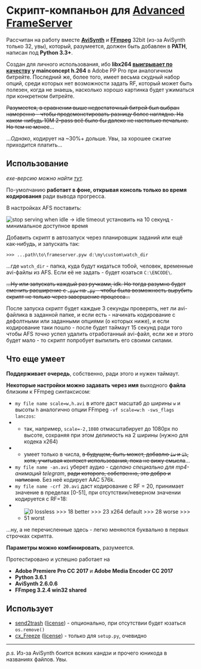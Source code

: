 # Скрипт-компаньон для [Advanced FrameServer](http://advancedfs.sourceforge.net/)
Рассчитан на работу вместе __[AviSynth](http://avisynth.nl/index.php/Main_Page)__ и __[FFmpeg](http://ffmpeg.zeranoe.com/builds/)__ 32bit (из-за AviSynth только 32, увы), который, разумеется, должен быть добавлен в __PATH__, написан под __Python 3.3+__.

Создан для личного использования, ибо __libx264 [выигрывает по качеству](https://imgur.com/a/uLmJW) у mainconcept h.264__ в Adobe PP Pro при аналогичном битрейте. Последний же, более того, имеет весьма скудный набор опций, среди которых нет возможности задать RF, который может быть полезен, когда не знаешь, насколько хорошо картинка будет ужиматься при конкретном битрейте.

~~Разумеется, в сравнении выше недостаточный битрей был выбран намеренно - чтобы продемонстировать разницу более наглядно. 
На каком-нибудь 10М 2-pass всё было бы далеко не настолько печально. Но тем не менее~~...

..._Однако_, кодирует на ~30%+ дольше. Увы, за хорошее сжатие приходится платить...

## Использование
_exe-версию можно найти [тут](https://github.com/MahouShoujoMivutilde/AFS-companion/releases)._

По-умолчанию __работает в фоне, открывая консоль только во время кодирования__ ради вывода прогресса.

В настройках AFS поставить: 

![stop serving when idle → idle timeout установить на 10 секунд - минимальное доступное время](https://i.imgur.com/J5eNY6F.png)

Добавить скрипт в автозапуск через планировщик заданий или ещё как-нибудь, и запускать так:
```
>>> ...path\to\frameserver.pyw d:\my\custom\watch_dir
```
...где `watch_dir` - папка, куда будут кидаться тобой, человек, временные avi-файлы из AFS. Если её не задать - будет юзаться `C:\ENCODE\`.

~~...Ну или запускать каждый раз ручками, idk. Но тогда разумно будет сменить расширение с `.pyw` на `.py` - чтобы была возможность вырубить скрипт не только через завершение процесса...~~

После запуска скрипт будет каждые 3 секунды проверять, нет ли avi-файлика в заданной папке, и если есть - начинать кодирование с дефолтными или заданными опциями (о которых ниже), и если кодирование таки пошло - после будет таймаут 15 секунд ради того чтобы AFS _точно_ успел удалить отработанный avi-файл, если же и этого будет мало - то скрипт попробует выпилить его своими силами.

## Что еще умеет
__Поддерживает очередь__, собственно, ради этого и нужен таймаут.

__Некоторые настройки можно задавать через имя__ выходного __файла__ близким к FFmpeg синтаксисом:
* `my file name scale=w,h.avi` в итоге даст масштаб до ширины `w` и высоты `h` аналогично опции FFmpeg `-vf scale=w:h -sws_flags lanczos`:
* * так, например, `scale=-2,1080` отмасштабирует до 1080px по высоте, сохраняя при этом делимость на 2 ширины (нужно для кодека x264)
* * умеет только в числа, ~~в будущем, быть может, добавлю `iw` и `ih`, хотя, учитывая контекст использования, пока не вижу смысла~~...
* `my file name -an.avi` уберет аудио - _сделано специально для mp4-анимаций telegram_, ~~ради которого, собственно, это добро и написано~~. Без неё кодирует AAC 576k.
* `my file name -crf 20.avi` даст кодирование с RF = 20, принимает значение в пределах [0-51], при отсутствии/неверном значении кодируется с RF=18:
* * ![0 lossless >>> 18 better >>> 23 x264 default >>> 28 worse >>> 51 worst](https://i.imgur.com/oeuko1s.png)

...ну, а не перечисленные здесь - легко меняются буквально в первых строчках скрипта.

__Параметры можно комбинировать__, разумеется.

Протестировано и успешно работает на
* __Adobe Premiere Pro CC 2017__ и __Adobe Media Encoder CC 2017__
* __Python 3.6.1__
* __AviSynth 2.6.0.6__
* __FFmpeg 3.2.4 win32 shared__

## Использует
* [send2trash](https://github.com/hsoft/send2trash) ([license](https://github.com/hsoft/send2trash/blob/master/LICENSE)) - опционально, при отсутствии будет юзаться `os.remove()`
* [cx_Freeze](https://github.com/anthony-tuininga/cx_Freeze) ([license](https://github.com/anthony-tuininga/cx_Freeze/blob/master/doc/license.rst)) - только для `setup.py`, очевидно

---
_p.s._ Из-за AviSynth боится всяких кандзи и прочего юникода в названиях файлов. Увы.